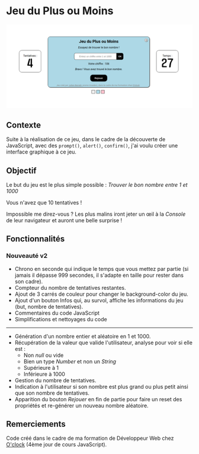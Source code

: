 # Jeu du Plus ou Moins

![jeu](screenshot.png)

## Contexte

Suite à la réalisation de ce jeu, dans le cadre de la découverte de JavaScript, avec des `prompt()`, `alert()`, `confirm()`, j'ai voulu créer une interface graphique à ce jeu.

## Objectif

Le but du jeu est le plus simple possible : *Trouver le bon nombre entre 1 et 1000*

Vous n'avez que 10 tentatives !

Impossible me direz-vous ? Les plus malins iront jeter un œil à la *Console* de leur navigateur et auront une belle surprise !

## Fonctionnalités

### Nouveauté v2
* Chrono en seconde qui indique le temps que vous mettez par partie (si jamais il dépasse 999 secondes, il s'adapte en taille pour rester dans son cadre).
* Compteur du nombre de tentatives restantes.
* Ajout de 3 carrés de couleur pour changer le background-color du jeu.
* Ajout d'un bouton Infos qui, au survol, affiche les informations du jeu (but, nombre de tentatives).
* Commentaires du code JavaScript
* Simplifications et nettoyages du code

-----------------

* Génération d'un nombre entier et aléatoire en 1 et 1000.
* Récupération de la valeur que valide l'utilisateur, analyse pour voir si elle est :
    * Non *null* ou vide
    * Bien un type *Number* et non un *String*
    * Supérieure à 1
    * Inférieure à 1000
* Gestion du nombre de tentatives.
* Indication à l'utilisateur si son nombre est plus grand ou plus petit ainsi que son nombre de tentatives.
* Apparition du bouton *Rejouer* en fin de partie pour faire un reset des propriétés et re-générer un nouveau nombre aléatoire.

## Remerciements

Code créé dans le cadre de ma formation de Développeur Web chez [O'clock](https://oclock.io/) (4ème jour de cours JavaScript).
